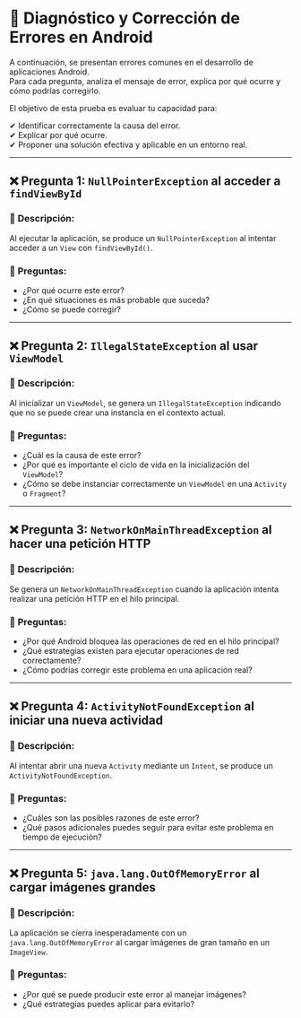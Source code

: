 # 🧠 Diagnóstico y Corrección de Errores en Android
A continuación, se presentan errores comunes en el desarrollo de aplicaciones Android.  
Para cada pregunta, analiza el mensaje de error, explica por qué ocurre y cómo podrías corregirlo.

El objetivo de esta prueba es evaluar tu capacidad para:

✔ Identificar correctamente la causa del error.   
✔ Explicar por qué ocurre.   
✔ Proponer una solución efectiva y aplicable en un entorno real.   

---

## ❌ Pregunta 1: `NullPointerException` al acceder a `findViewById`
### 🔹 **Descripción:**
Al ejecutar la aplicación, se produce un `NullPointerException` al intentar acceder a un `View` con `findViewById()`.

### 🔹 **Preguntas:**
- ¿Por qué ocurre este error?
- ¿En qué situaciones es más probable que suceda?
- ¿Cómo se puede corregir?

---

## ❌ Pregunta 2: `IllegalStateException` al usar `ViewModel`
### 🔹 **Descripción:**
Al inicializar un `ViewModel`, se genera un `IllegalStateException` indicando que no se puede crear una instancia en el contexto actual.

### 🔹 **Preguntas:**
- ¿Cuál es la causa de este error?
- ¿Por qué es importante el ciclo de vida en la inicialización del `ViewModel`?
- ¿Cómo se debe instanciar correctamente un `ViewModel` en una `Activity` o `Fragment`?

---

## ❌ Pregunta 3: `NetworkOnMainThreadException` al hacer una petición HTTP
### 🔹 **Descripción:**
Se genera un `NetworkOnMainThreadException` cuando la aplicación intenta realizar una petición HTTP en el hilo principal.

### 🔹 **Preguntas:**
- ¿Por qué Android bloquea las operaciones de red en el hilo principal?
- ¿Qué estrategias existen para ejecutar operaciones de red correctamente?
- ¿Cómo podrías corregir este problema en una aplicación real?

---

## ❌ Pregunta 4: `ActivityNotFoundException` al iniciar una nueva actividad
### 🔹 **Descripción:**
Al intentar abrir una nueva `Activity` mediante un `Intent`, se produce un `ActivityNotFoundException`.

### 🔹 **Preguntas:**
- ¿Cuáles son las posibles razones de este error?
- ¿Qué pasos adicionales puedes seguir para evitar este problema en tiempo de ejecución?

---

## ❌ Pregunta 5: `java.lang.OutOfMemoryError` al cargar imágenes grandes
### 🔹 **Descripción:**
La aplicación se cierra inesperadamente con un `java.lang.OutOfMemoryError` al cargar imágenes de gran tamaño en un `ImageView`.

### 🔹 **Preguntas:**
- ¿Por qué se puede producir este error al manejar imágenes?
- ¿Qué estrategias puedes aplicar para evitarlo?
